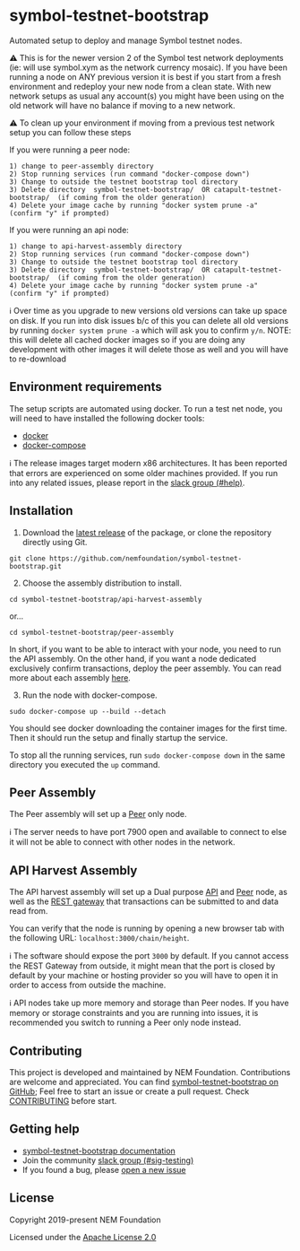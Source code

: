 # symbol-testnet-bootstrap

Automated setup to deploy and manage Symbol testnet nodes.

:warning: This is for the newer version 2 of the Symbol test network deployments (ie: will use symbol.xym as the network currency mosaic). If you have been running a node on ANY previous version it is best if you start from a fresh environment and redeploy your new node from a clean state. With new network setups as usual any account(s) you might have been using on the old network will have no balance if moving to a new network.

:warning: To clean up your environment if moving from a previous test network setup you can follow these steps

If you were running a peer node:

```
1) change to peer-assembly directory
2) Stop running services (run command "docker-compose down")
3) Change to outside the testnet bootstrap tool directory
3) Delete directory  symbol-testnet-bootstrap/  OR catapult-testnet-bootstrap/  (if coming from the older generation) 
4) Delete your image cache by running "docker system prune -a"  (confirm "y" if prompted)
```

If you were running an api node:

```
1) change to api-harvest-assembly directory
2) Stop running services (run command "docker-compose down")
3) Change to outside the testnet bootstrap tool directory
3) Delete directory  symbol-testnet-bootstrap/  OR catapult-testnet-bootstrap/  (if coming from the older generation) 
4) Delete your image cache by running "docker system prune -a"  (confirm "y" if prompted)
```

:information_source: Over time as you upgrade to new versions old versions can take up space on disk. If you run into disk issues b/c of this you can delete all old versions by running `docker system prune -a` which will ask you to confirm `y/n`. NOTE: this will delete all cached docker images so if you are doing any development with other images it will delete those as well and you will have to re-download


## Environment requirements

The setup scripts are automated using docker. To run a test net node, you will need to have installed the following docker tools:

* [docker](https://docs.docker.com/install/#server)
* [docker-compose](https://docs.docker.com/compose/install/#install-compose)

:information_source: The release images target modern x86 architectures. It has been reported that errors are experienced on some older machines provided. If you run into any related issues, please report in the [slack group (#help)][slack].

## Installation

1. Download the [latest release](https://github.com/nemfoundation/symbol-testnet-bootstrap) of the package, or clone the repository directly using Git.

```
git clone https://github.com/nemfoundation/symbol-testnet-bootstrap.git
```

2. Choose the assembly distribution to install.

```
cd symbol-testnet-bootstrap/api-harvest-assembly
```

or...

```
cd symbol-testnet-bootstrap/peer-assembly
```

In short, if you want to be able to interact with your node, you need to run the API assembly.
On the other hand, if you want a node dedicated exclusively confirm transactions, deploy the peer assembly.
You can read more about each assembly [here](node).

3. Run the node with docker-compose.

```
sudo docker-compose up --build --detach
```

You should see docker downloading the container images for the first time. Then it should run the setup and finally startup the service.

To stop all the running services, run ``sudo docker-compose down`` in the same directory you executed the ``up`` command.

## Peer Assembly 

The Peer assembly will set up a [Peer](https://nemtech.github.io/concepts/node.html#peer-node) only node.

:information_source: The server needs to have port 7900 open and available to connect to else it will not be able to connect with other nodes in the network.

## API Harvest Assembly 

The API harvest assembly will set up a Dual purpose [API](https://nemtech.github.io/concepts/node.html#api-node) and [Peer](https://nemtech.github.io/concepts/node.html#peer-node) node, as well as the [REST gateway](https://nemtech.github.io/concepts/node.html#rest-gateway) that transactions can be submitted to and data read from.

You can verify that the node is running by opening a new browser tab with the following URL: ``localhost:3000/chain/height``.

:information_source: The software should expose the port ``3000`` by default. If you cannot access the REST Gateway from outside, it might mean that the port is closed by default by your machine or hosting provider so you will have to open it in order to access from outside the machine.

:information_source: API nodes take up more memory and storage than Peer nodes. If you have memory or storage constraints and you are running into issues, it is recommended you switch to running a Peer only node instead.

## Contributing

This project is developed and maintained by NEM Foundation. Contributions are welcome and appreciated. You can find [symbol-testnet-bootstrap on GitHub][self];
Feel free to start an issue or create a pull request. Check [CONTRIBUTING](CONTRIBUTING.md) before start.

## Getting help

- [symbol-testnet-bootstrap documentation][docs]
- Join the community [slack group (#sig-testing)][slack] 
- If you found a bug, please [open a new issue][issues]

## License

Copyright 2019-present NEM Foundation

Licensed under the [Apache License 2.0](LICENSE)

[self]: https://github.com/nemfoundation/symbol-testnet-bootstrap
[docs]: http://nemtech.github.io/guides/network/running-a-test-net-node.html
[node]: https://nemtech.github.io/concepts/node.html
[issues]: https://github.com/nemfoundation/symbol-testnet-bootstrap/issues
[slack]: https://join.slack.com/t/nem2/shared_invite/enQtMzY4MDc2NTg0ODgyLWZmZWRiMjViYTVhZjEzOTA0MzUyMTA1NTA5OWQ0MWUzNTA4NjM5OTJhOGViOTBhNjkxYWVhMWRiZDRkOTE0YmU

